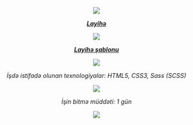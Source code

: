 <div align="center">

<img src="https://user-images.githubusercontent.com/73097560/115834477-dbab4500-a447-11eb-908a-139a6edaec5c.gif">

**_[Layihə](https://isbendiyarovanezrin.github.io/TrafalgarLandingPage.github.io/)_** <br>

<img src="https://user-images.githubusercontent.com/73097560/115834477-dbab4500-a447-11eb-908a-139a6edaec5c.gif">

**_[Layihə şablonu](https://www.figma.com/proto/EWmzcVkd7qbP5Nf7iMvuqP/Trafalgar-Landing-Page?node-id=1%3A2&scaling=scale-down-width&page-id=0%3A1)_** <br>

<img src="https://user-images.githubusercontent.com/73097560/115834477-dbab4500-a447-11eb-908a-139a6edaec5c.gif">

_İşdə istifadə olunan texnologiyalar: HTML5, CSS3, Sass (SCSS)_ <br>

<img src="https://user-images.githubusercontent.com/73097560/115834477-dbab4500-a447-11eb-908a-139a6edaec5c.gif">

_İşin bitmə müddəti: 1 gün_

<img src="https://user-images.githubusercontent.com/73097560/115834477-dbab4500-a447-11eb-908a-139a6edaec5c.gif">

<div>

